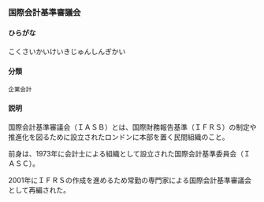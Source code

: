 <div style="display:none;">

## [あ行](securities-terms?id=あ行)
## [か行](securities-terms?id=か行)

</div>

### 国際会計基準審議会

#### ひらがな

こくさいかいけいきじゅんしんぎかい

#### 分類

`企業会計`

#### 説明

国際会計基準審議会（ＩＡＳＢ）とは、国際財務報告基準（ＩＦＲＳ）の制定や推進化を図るために設立されたロンドンに本部を置く民間組織のこと。
前身は、1973年に会計士による組織として設立された国際会計基準委員会（ＩＡＳＣ）。
2001年にＩＦＲＳの作成を進めるため常勤の専門家による国際会計基準審議会として再編された。

<div style="display:none;">

## [さ行](securities-terms?id=さ行)
## [た行](securities-terms?id=た行)
## [な行](securities-terms?id=な行)
## [は行](securities-terms?id=は行)
## [ま行](securities-terms?id=ま行)
## [や行](securities-terms?id=や行)
## [ら行](securities-terms?id=ら行)
## [わ行](securities-terms?id=わ行)
## [英数字・記号](securities-terms?id=英数字・記号)

</div>

